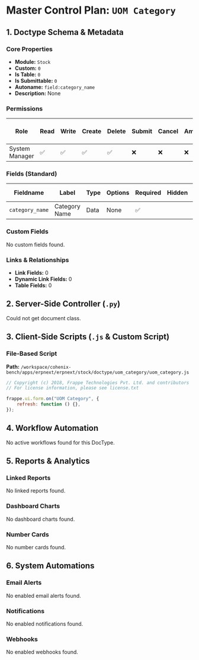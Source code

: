 # Master Control Plan: `UOM Category`

## 1. Doctype Schema & Metadata

### Core Properties
- **Module:** `Stock`
- **Custom:** `0`
- **Is Table:** `0`
- **Is Submittable:** `0`
- **Autoname:** `field:category_name`
- **Description:** None

### Permissions
| Role | Read | Write | Create | Delete | Submit | Cancel | Amend | Report | Import | Export | Print | Email | Share | Set User Perms |
|---|---|---|---|---|---|---|---|---|---|---|---|---|---|---|
| System Manager | ✅ | ✅ | ✅ | ✅ | ❌ | ❌ | ❌ | ✅ | ❌ | ✅ | ✅ | ✅ | ✅ | ❌ |


### Fields (Standard)
| Fieldname | Label | Type | Options | Required | Hidden | Read Only | Default | Description |
|---|---|---|---|---|---|---|---|---|
| `category_name` | Category Name | Data | None | ✅ |  |  | None | None |


### Custom Fields
No custom fields found.


### Links & Relationships
- **Link Fields:** 0
- **Dynamic Link Fields:** 0
- **Table Fields:** 0

## 2. Server-Side Controller (`.py`)
Could not get document class.


## 3. Client-Side Scripts (`.js` & Custom Script)
### File-Based Script
**Path:** `/workspace/cohenix-bench/apps/erpnext/erpnext/stock/doctype/uom_category/uom_category.js`
```javascript
// Copyright (c) 2018, Frappe Technologies Pvt. Ltd. and contributors
// For license information, please see license.txt

frappe.ui.form.on("UOM Category", {
	refresh: function () {},
});

```




## 4. Workflow Automation
No active workflows found for this DocType.


## 5. Reports & Analytics
### Linked Reports
No linked reports found.


### Dashboard Charts
No dashboard charts found.


### Number Cards
No number cards found.


## 6. System Automations
### Email Alerts
No enabled email alerts found.


### Notifications
No enabled notifications found.


### Webhooks
No enabled webhooks found.
